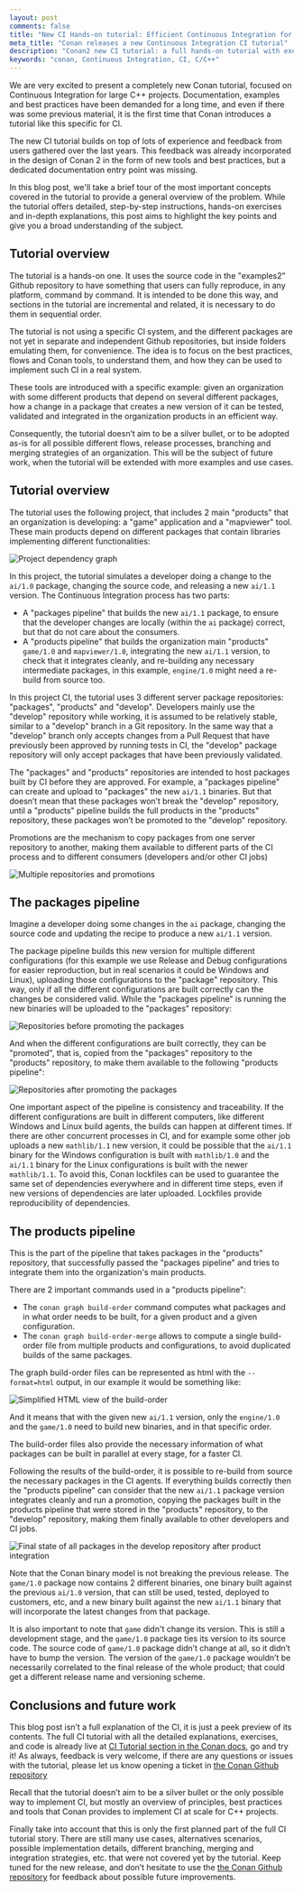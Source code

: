 ```yaml
---
layout: post
comments: false
title: "New CI Hands-on tutorial: Efficient Continuous Integration for large scale C++ projects with Conan 2"
meta_title: "Conan releases a new Continuous Integration CI tutorial"
description: "Conan2 new CI tutorial: a full hands-on tutorial with exercises and explanations of tools, flows and best practices how to do large scale C/C++ projects Continuous Integration with Conan packages"
keywords: "conan, Continuous Integration, CI, C/C++"
---
```


We are very excited to present a completely new Conan tutorial, focused on Continuous Integration for large C++ projects. Documentation, examples and best practices have been demanded for a long time, and even if there was some previous material, it is the first time that Conan introduces a tutorial like this specific for CI.

The new CI tutorial builds on top of lots of experience and feedback from users gathered over the last years. This feedback was already incorporated in the design of Conan 2 in the form of new tools and best practices, but a dedicated documentation entry point was missing.

In this blog post, we'll take a brief tour of the most important concepts covered in the tutorial to provide a general overview of the problem. While the tutorial offers detailed, step-by-step instructions, hands-on exercises and in-depth explanations, this post aims to highlight the key points and give you a broad understanding of the subject.


## Tutorial overview

The tutorial is a hands-on one. It uses the source code in the "examples2" Github repository to have something that users can fully reproduce, in any platform, command by command. It is intended to be done this way, and sections in the tutorial are incremental and related, it is necessary to do them in sequential order.

The tutorial is not using a specific CI system, and the different packages are not yet in separate and independent Github repositories, but inside folders emulating them, for convenience. The idea is to focus on the best practices, flows and Conan tools, to understand them, and how they can be used to implement such CI in a real system.

These tools are introduced with a specific example: given an organization with some different products that depend on several different packages, how a change in a package that creates a new version of it can be tested, validated and integrated in the organization products in an efficient way.

Consequently, the tutorial doesn’t aim to be a silver bullet, or to be adopted as-is for all possible different flows, release processes, branching and merging strategies of an organization. This will be the subject of future work, when the tutorial will be extended with more examples and use cases.


## Tutorial overview

The tutorial uses the following project, that includes 2 main "products" that an organization is developing: a "game" application and a "mapviewer" tool. These main products depend on different packages that contain libraries implementing different functionalities:

<p class="centered">
    <img src="{{ site.baseurl }}/assets/post_images/2024-12-05/initial_graph.png" alt="Project dependency graph"/>
</p>

In this project, the tutorial simulates a developer doing a change to the ``ai/1.0`` package, changing the source code, and releasing a new ``ai/1.1`` version. The Continuous Integration process has two parts:

- A "packages pipeline" that builds the new ``ai/1.1`` package, to ensure that the developer changes are locally (within the ``ai`` package) correct, but that do not care about the consumers.
- A "products pipeline" that builds the organization main "products" ``game/1.0`` and ``mapviewer/1.0``, integrating the new ``ai/1.1`` version, to check that it integrates cleanly, and re-building any necessary intermediate packages, in this example, ``engine/1.0`` might need a re-build from source too.

In this project CI, the tutorial uses 3 different server package repositories: "packages", "products" and "develop". Developers mainly use the "develop" repository while working, it is assumed to be relatively stable, similar to a "develop" branch in a Git repository. In the same way that a "develop" branch only accepts changes from a Pull Request that have previously been approved by running tests in CI, the "develop" package repository will only accept packages that have been previously validated.


The "packages" and "products" repositories are intended to host packages built by CI before they are approved. For example, a "packages pipeline" can create and upload to "packages" the new ``ai/1.1`` binaries. But that doesn’t mean that these packages won’t break the "develop" repository, until a "products" pipeline builds the full products in the "products" repository, these packages won’t be promoted to the "develop" repository.

Promotions are the mechanism to copy packages from one server repository to another, making them available to different parts of the CI process and to different consumers (developers and/or other CI jobs)

<p class="centered">
    <img src="{{ site.baseurl }}/assets/post_images/2024-12-05/repositories.png" alt="Multiple repositories and promotions"/>
</p>


## The packages pipeline

Imagine a developer doing some changes in the ``ai`` package, changing the source code and updating the recipe to produce a new ``ai/1.1`` version.

The package pipeline builds this new version for multiple different configurations (for this example we use Release and Debug configurations for easier reproduction, but in real scenarios it could be Windows and Linux), uploading those configurations to the "package" repository. This way, only if all the different configurations are built correctly can the changes be considered valid. While the "packages pipeline" is running the new binaries will be uploaded to the "packages" repository:

<p class="centered">
    <img src="{{ site.baseurl }}/assets/post_images/2024-12-05/packages_pipeline_prepromotion.png" alt="Repositories before promoting the packages"/>
</p>

And when the different configurations are built correctly, they can be "promoted", that is, copied from the "packages" repository to the "products" repository, to make them available to the following "products pipeline":

<p class="centered">
    <img src="{{ site.baseurl }}/assets/post_images/2024-12-05/packages_pipeline_postpromotion.png" alt="Repositories after promoting the packages"/>
</p>


One important aspect of the pipeline is consistency and traceability. If the different configurations are built in different computers, like different Windows and Linux build agents, the builds can happen at different times. If there are other concurrent processes in CI, and for example some other job uploads a new ``mathlib/1.1`` new version, it could be possible that the ``ai/1.1`` binary for the Windows configuration is built with ``mathlib/1.0`` and the ``ai/1.1`` binary for the Linux configurations is built with the newer ``mathlib/1.1``. To avoid this, Conan lockfiles can be used to guarantee the same set of dependencies everywhere and in different time steps, even if new versions of dependencies are later uploaded. Lockfiles provide reproducibility of dependencies.


## The products pipeline


This is the part of the pipeline that takes packages in the "products" repository, that successfully passed the "packages pipeline" and tries to integrate them into the organization's main products.

There are 2 important commands used in a "products pipeline":

- The ``conan graph build-order`` command computes what packages and in what order needs to be built, for a given product and a given configuration.
- The ``conan graph build-order-merge`` allows to compute a single build-order file from multiple products and configurations, to avoid duplicated builds of the same packages.

The graph build-order files can be represented as html with the ``--format=html`` output, in our example it would be something like:

<p class="centered">
    <img src="{{ site.baseurl }}/assets/post_images/2024-12-05/build_order_simple.png" alt="Simplified HTML view of the build-order"/>
</p>

And it means that with the given new ``ai/1.1`` version, only the ``engine/1.0`` and the ``game/1.0`` need to build new binaries, and in that specific order.

The build-order files also provide the necessary information of what packages can be built in parallel at every stage, for a faster CI. 

Following the results of the build-order, it is possible to re-build from source the necessary packages in the CI agents. If everything builds correctly then the "products pipeline" can consider that the new ``ai/1.1`` package version integrates cleanly and run a promotion, copying the packages built in the products pipeline that were stored in the "products" repository, to the "develop" repository, making them finally available to other developers and CI jobs.


<p class="centered">
    <img src="{{ site.baseurl }}/assets/post_images/2024-12-05/products_pipeline_final.png" alt="Final state of all packages in the develop repository after product integration"/>
</p>


Note that the Conan binary model is not breaking the previous release. The ``game/1.0`` package now contains 2 different binaries, one binary built against the previous ``ai/1.0`` version, that can still be used, tested, deployed to customers, etc, and a new binary built against the new ``ai/1.1`` binary that will incorporate the latest changes from that package.

It is also important to note that ``game`` didn't change its version. This is still a development stage, and the ``game/1.0`` package ties its version to its source code. The source code of ``game/1.0`` package didn’t change at all, so it didn’t have to bump the version. The version of the ``game/1.0`` package wouldn’t be necessarily correlated to the final release of the whole product; that could get a different release name and versioning scheme.


## Conclusions and future work

This blog post isn’t a full explanation of the CI, it is just a peek preview of its contents. The full CI tutorial with all the detailed explanations, exercises, and code is already live at [CI Tutorial section in the Conan docs](https://docs.conan.io/2/ci_tutorial/tutorial.html), go and try it! As always, feedback is very welcome, if there are any questions or issues with the tutorial, please let us know opening a ticket in [the Conan Github repository](https://github.com/conan-io/conan/issues)

Recall that the tutorial doesn’t aim to be a silver bullet or the only possible way to implement CI, but mostly an overview of principles, best practices and tools that Conan provides to implement CI at scale for C++ projects.

Finally take into account that this is only the first planned part of the full CI tutorial story. There are still many use cases, alternatives scenarios, possible implementation details, different branching, merging and integration strategies, etc. that were not covered yet by the tutorial. Keep tuned for the new release, and don’t hesitate to use the [the Conan Github repository](https://github.com/conan-io/conan/issues) for feedback about possible future improvements.
